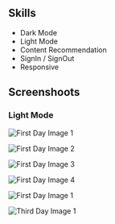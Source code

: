 
## Skills
- Dark Mode
- Light Mode
- Content Recommendation
- SignIn / SignOut
- Responsive


## Screenshoots
### Light Mode
![First Day Image 1](https://github.com/yessGlory17/gloryblog/blob/main/images/l1.png)

![First Day Image 2](https://github.com/yessGlory17/gloryblog/blob/main/images/l2.png)

![First Day Image 3](https://github.com/yessGlory17/gloryblog/blob/main/images/d1.png)

![First Day Image 4](https://github.com/yessGlory17/gloryblog/blob/main/images/d2.png)

![First Day Image 1](https://github.com/yessGlory17/gloryblog/blob/main/images/w1.png)

![Third Day Image 1](https://github.com/yessGlory17/gloryblog/blob/main/images/w2.png)
  

